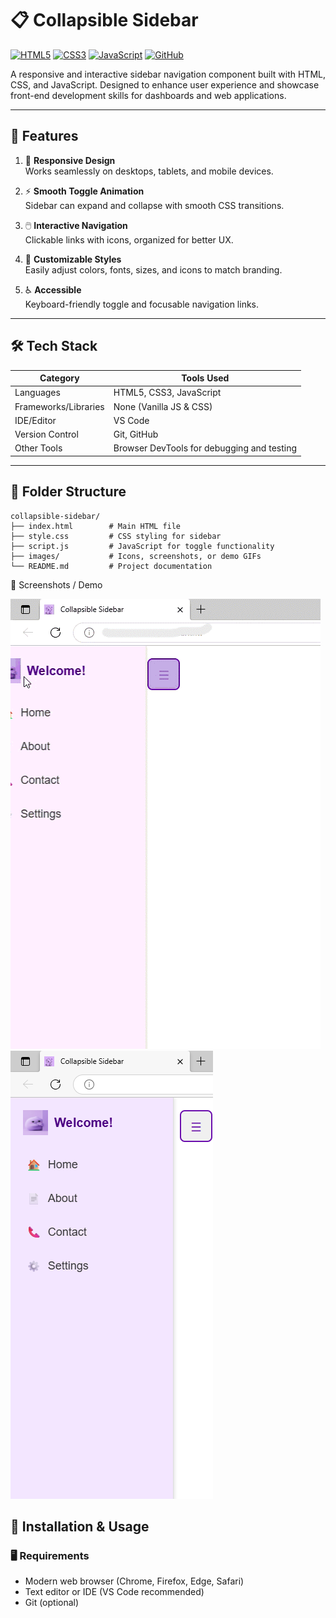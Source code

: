 # 📋 Collapsible Sidebar

[![HTML5](https://img.shields.io/badge/HTML5-E34F26?style=for-the-badge&logo=html5&logoColor=white)](https://developer.mozilla.org/en-US/docs/Web/HTML) 
[![CSS3](https://img.shields.io/badge/CSS3-1572B6?style=for-the-badge&logo=css3&logoColor=white)](https://developer.mozilla.org/en-US/docs/Web/CSS) 
[![JavaScript](https://img.shields.io/badge/JavaScript-F7DF1E?style=for-the-badge&logo=javascript&logoColor=black)](https://developer.mozilla.org/en-US/docs/Web/JavaScript) 
[![GitHub](https://img.shields.io/badge/GitHub-181717?style=for-the-badge&logo=github&logoColor=white)](https://github.com/)

A responsive and interactive sidebar navigation component built with HTML, CSS, and JavaScript. Designed to enhance user experience and showcase front-end development skills for dashboards and web applications.

---

## 🚀 Features

1. 📐 **Responsive Design**  
   Works seamlessly on desktops, tablets, and mobile devices.

2. ⚡ **Smooth Toggle Animation**  
   Sidebar can expand and collapse with smooth CSS transitions.

3. 🖱️ **Interactive Navigation**  
   Clickable links with icons, organized for better UX.

4. 🎨 **Customizable Styles**  
   Easily adjust colors, fonts, sizes, and icons to match branding.

5. ♿ **Accessible**  
   Keyboard-friendly toggle and focusable navigation links.

---

## 🛠 Tech Stack

| Category             | Tools Used                                  |
|---------------------|--------------------------------------------|
| Languages            | HTML5, CSS3, JavaScript                     |
| Frameworks/Libraries | None (Vanilla JS & CSS)                     |
| IDE/Editor           | VS Code                                     |
| Version Control      | Git, GitHub                                 |
| Other Tools          | Browser DevTools for debugging and testing |

---

## 📁 Folder Structure


```text
collapsible-sidebar/
├── index.html        # Main HTML file
├── style.css         # CSS styling for sidebar
├── script.js         # JavaScript for toggle functionality
├── images/           # Icons, screenshots, or demo GIFs
└── README.md         # Project documentation
```

📸 Screenshots / Demo

![Sidebar Demo](images/sidebar-demo-new.gif)  
![Sidebar Screenshot](images/sidebar_ss-new.png)


## 🧪 Installation & Usage

### 🖥 Requirements
- Modern web browser (Chrome, Firefox, Edge, Safari)  
- Text editor or IDE (VS Code recommended)  
- Git (optional)


